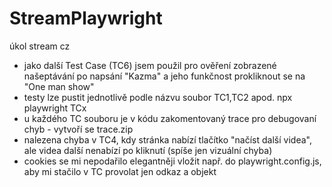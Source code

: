 # StreamPlaywright
úkol stream cz

- jako další Test Case (TC6) jsem použil pro ověření zobrazené našeptávání po napsání "Kazma" a jeho funkčnost prokliknout se na "One man show"
- testy lze pustit jednotlivě podle názvu soubor TC1,TC2 apod. npx playwright TCx
- u každého TC souboru je v kódu zakomentovaný trace pro debugovaní chyb - vytvoří se trace.zip
- nalezena chyba v TC4, kdy stránka nabízí tlačítko "načíst další videa", ale videa další nenabízí po kliknutí (spíše jen vizuální chyba)
- cookies se mi nepodařilo elegantněji vložit např. do playwright.config.js, aby mi stačilo v TC provolat jen odkaz a objekt
